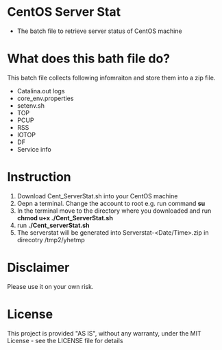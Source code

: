 # CentOS Server Stat
- The batch file to retrieve server status of CentOS machine

# What does this bath file do?
This batch file collects following infomraiton and store them into a zip file.
- Catalina.out logs 
- core_env.properties
- setenv.sh
- TOP
- PCUP
- RSS
- IOTOP
- DF 
- Service info

# Instruction
1. Download Cent_ServerStat.sh into your CentOS machine
2. Oepn a terminal. Change the account to root e.g. run command <B>su</B>
3. In the terminal move to the directory where you downloaded and run 
   <B>chmod u+x ./Cent_ServerStat.sh</B>
4. run <B>./Cent_serverStat.sh</B>
5. The serverstat will be generated into Serverstat-<Date/Time>.zip in direcotry /tmp2/yhetmp

# Disclaimer
Please use it on your own risk. 

# License
This project is provided "AS IS", without any warranty, under the MIT License - see the LICENSE file for details

